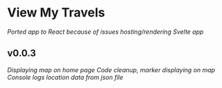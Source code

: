 # View My Travels

_Ported app to React because of issues hosting/rendering Svelte app_

## v0.0.3

_Displaying map on home page_
_Code cleanup, marker displaying on map_
_Console logs location data from json file_
